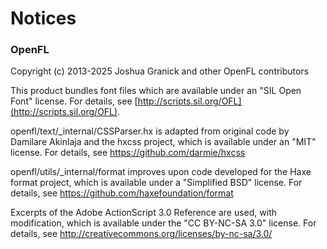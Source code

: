 Notices
=======

### OpenFL
Copyright (c) 2013-2025 Joshua Granick and other OpenFL contributors

This product bundles font files which are available under an "SIL Open Font"
license. For details, see [http://scripts.sil.org/OFL](http://scripts.sil.org/OFL).

openfl/text/_internal/CSSParser.hx is adapted from original code by Damilare Akinlaja
and the hxcss project, which is available under an "MIT" license. For details, see
https://github.com/darmie/hxcss

openfl/utils/_internal/format improves upon code developed for the Haxe format
project, which is available under a "Simplified BSD" license. For details, see
https://github.com/haxefoundation/format

Excerpts of the Adobe ActionScript 3.0 Reference are used, with modification,
which is available under the "CC BY-NC-SA 3.0" license. For details, see
http://creativecommons.org/licenses/by-nc-sa/3.0/
